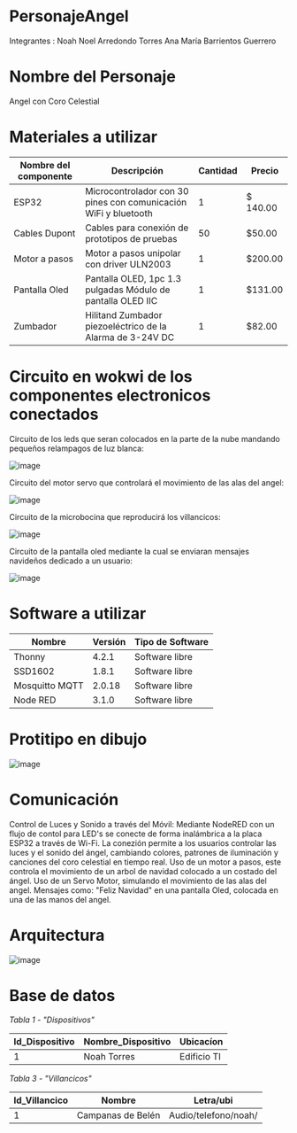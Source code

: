 # PersonajeAngel
Integrantes : 
Noah Noel Arredondo Torres 
Ana María Barrientos Guerrero

# Nombre del Personaje
Angel con Coro Celestial

# Materiales a utilizar

| Nombre del componente| Descripción| Cantidad| Precio|
|--|--|--|--|
|ESP32 | Microcontrolador con 30 pines con comunicación WiFi y bluetooth|1 |$ 140.00|
|Cables Dupont| Cables para conexión de prototipos de pruebas | 50 |$50.00|
|Motor a pasos | Motor a pasos unipolar con driver ULN2003 | 1 |$200.00|
|Pantalla Oled| Pantalla OLED, 1pc 1.3 pulgadas Módulo de pantalla OLED IIC | 1 |$131.00|
|Zumbador| Hilitand Zumbador piezoeléctrico de la Alarma de 3-24V DC|1|$82.00|


# Circuito en wokwi de los componentes electronicos conectados
Circuito de los leds que seran colocados en la parte de la nube mandando pequeños relampagos de luz blanca:

![image](https://github.com/danonino25/PersonajeNavidenio/assets/116208398/3896cf5d-e03a-46a2-9dc1-40ca80c3e63d)

Circuito del motor servo que controlará el movimiento de las alas del angel:

![image](https://github.com/danonino25/PersonajeNavidenio/assets/116208398/0f3e7187-bd71-481d-ac5f-33e8dd06880a)

Circuito de la microbocina que reproducirá los villancicos:

![image](https://github.com/danonino25/PersonajeNavidenio/assets/116208398/1972b424-c15d-432c-90a9-aab5b3313cee)

Circuito de la pantalla oled mediante la cual se enviaran mensajes navideños dedicado a un usuario:

![image](https://github.com/danonino25/PersonajeNavidenio/assets/116208398/9e5fb99e-f8e2-4a8b-97ef-63234ee9a77b)




# Software a utilizar 

|Nombre| Versión|Tipo de Software|
|--|--|--|
| Thonny | 4.2.1 | Software libre|
|SSD1602| 1.8.1 |Software libre|
|Mosquitto MQTT| 2.0.18 |Software libre|
|Node RED| 3.1.0 |Software libre|

# Protitipo en dibujo
![image](https://github.com/danonino25/PersonajeNavidenio/assets/116208398/68ab59dc-b2ba-465e-91b5-eedde4628fdd)

# Comunicación
Control de Luces y Sonido a través del Móvil: Mediante NodeRED con un flujo de contol para LED's  se conecte de forma inalámbrica a la placa ESP32 a través de Wi-Fi. La conezión permite a los usuarios controlar las luces y el sonido del ángel, cambiando colores, patrones de iluminación y canciones del coro celestial en tiempo real.
Uso de un motor a pasos, este controla el movimiento de un arbol de navidad colocado a un costado del ángel.
Uso de un Servo Motor, simulando el movimiento de las alas del angel.
Mensajes como: "Feliz Navidad" en una pantalla Oled, colocada en una de las manos del angel.

# Arquitectura
![image](https://github.com/danonino25/PersonajeNavidenio/assets/116208398/8535edaf-f474-4d8b-a905-5107202d5360)


# Base de datos 

*Tabla 1 - "Dispositivos"*
  
  | Id_Dispositivo | Nombre_Dispositivo | Ubicacíon |
  |--|--|--|
  |1 | Noah Torres | Edificio TI|

 
*Tabla 3 - "Villancicos"*
  
   | Id_Villancico | Nombre | Letra/ubi |
   |--|--|--|
   |1 | Campanas de Belén | Audio/telefono/noah/|
    
    
  

